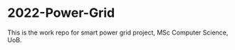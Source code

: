 # 2022-Power-Grid

This is the work repo for smart power grid project, MSc Computer Science, UoB.


